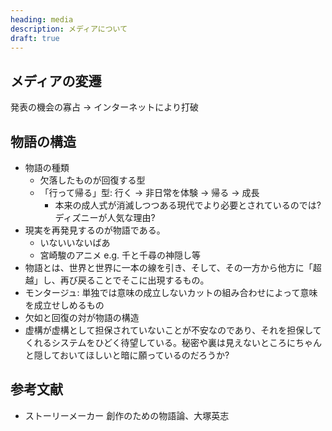 ```yaml
---
heading: media
description: メディアについて
draft: true
---
```


## メディアの変遷

発表の機会の寡占 → インターネットにより打破

## 物語の構造

- 物語の種類
  - 欠落したものが回復する型
  - 「行って帰る」型: 行く → 非日常を体験 → 帰る → 成長
    - 本来の成人式が消滅しつつある現代でより必要とされているのでは? ディズニーが人気な理由?
- 現実を再発見するのが物語である。
  - いないいないばあ
  - 宮崎駿のアニメ e.g. 千と千尋の神隠し等
- 物語とは、世界と世界に一本の線を引き、そして、その一方から他方に「超越」し、再び戻ることでそこに出現するもの。
- モンタージュ: 単独では意味の成立しないカットの組み合わせによって意味を成立せしめるもの
- 欠如と回復の対が物語の構造
- 虚構が虚構として担保されていないことが不安なのであり、それを担保してくれるシステムをひどく待望している。秘密や裏は見えないところにちゃんと隠しておいてほしいと暗に願っているのだろうか?

## 参考文献

- ストーリーメーカー 創作のための物語論、大塚英志
